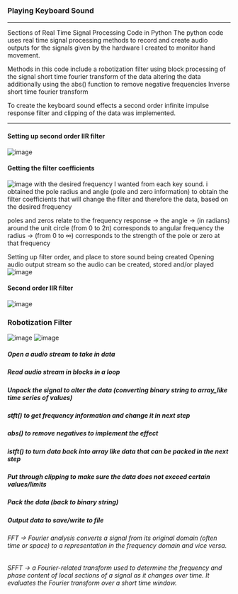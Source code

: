 ### Playing Keyboard Sound
***
Sections of Real Time Signal Processing Code in Python
The python code uses real time signal processing methods to record and create audio outputs for the signals given by the hardware I created to monitor hand movement. 

Methods in this code include a robotization filter using
  block processing of the signal
  short time fourier transform of the data 
  altering the data additionally 
    using the abs() function to remove negative frequencies
    Inverse short time fourier transform 

To create the keyboard sound effects a second order infinite impulse response filter and clipping of the data was implemented. 
***

#### Setting up second order IIR filter
![image](https://github.com/user-attachments/assets/5c887339-dfe8-442b-be74-51b86d22a6e3)

#### Getting the filter coefficients
![image](https://github.com/user-attachments/assets/62b78268-fe98-4a74-abc5-6f10dedee140)
with the desired frequency I wanted from each key sound. i obtained the pole radius and angle (pole and zero information) to obtain the filter coefficients that will change the filter and therefore the data, based on the desired frequency

poles and zeros relate to the frequency response ->
the angle -> (in radians) around the unit circle (from 0 to 2π) corresponds to angular frequency
the radius -> (from 0 to ∞) corresponds to the strength of the pole or zero at that frequency


Setting up filter order, and place to store sound being created
Opening audio output stream so the audio can be created, stored and/or played
![image](https://github.com/user-attachments/assets/abc6c2a9-4fad-40f0-b5ff-f9210788c342)

#### Second order IIR filter
![image](https://github.com/user-attachments/assets/abf52ebf-a254-4ae1-8b24-d9c20bc8be4a)

### Robotization Filter
![image](https://github.com/user-attachments/assets/0644e009-2694-4793-aff8-a2c3050a2160)
![image](https://github.com/user-attachments/assets/ab3088c4-5650-4549-8125-4be790027ce6)

##### Open a audio stream to take in data
##### Read audio stream in blocks in a loop
##### Unpack the signal to alter the data (converting binary string to array_like time series of values)
##### stft() to get frequency information and change it in next step
##### abs() to remove negatives to implement the effect
##### istft() to turn data back into array like data that can be packed in the next step
##### Put through clipping to make sure the data does not exceed certain values/limits
##### Pack the data (back to binary string)
##### Output data to save/write to file

###### FFT -> Fourier analysis converts a signal from its original domain (often time or space) to a representation in the frequency domain and vice versa.

###### SFFT -> a Fourier-related transform used to determine the frequency and phase content of local sections of a signal as it changes over time. It evaluates the Fourier transform over a short time window.


